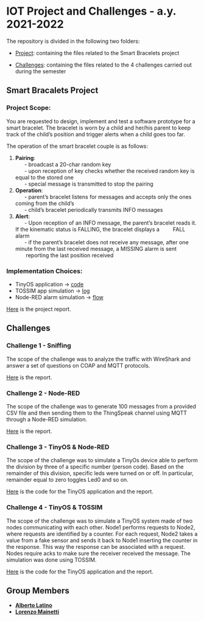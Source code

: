 # IOT Project and Challenges - a.y. 2021-2022 
The repository is divided in the following two folders:
* [Project](https://github.com/LorenzoMainetti/IOT-2022-Latino-Mainetti/tree/main/Project): containing the files related to the Smart Bracelets project

* [Challenges](https://github.com/LorenzoMainetti/IOT-2022-Latino-Mainetti/tree/main/Challenges): containing the files related to the 4 challenges carried out during the semester

## Smart Bracalets Project
### Project Scope: 
You are requested to design, implement and test a software prototype for a smart bracelet. 
The bracelet is worn by a child and her/his parent to keep track of the child’s position and trigger alerts when a child goes too far.

The operation of the smart bracelet couple is as follows:
1. __Pairing__:<br>
&nbsp;&nbsp;&nbsp;&nbsp;&nbsp;&nbsp;- broadcast a 20-char random key<br>
&nbsp;&nbsp;&nbsp;&nbsp;&nbsp;&nbsp;- upon reception of key checks whether the received random key is equal to the stored one<br>
&nbsp;&nbsp;&nbsp;&nbsp;&nbsp;&nbsp;- special message is transmitted to stop the pairing<br>
2. __Operation__:<br>
&nbsp;&nbsp;&nbsp;&nbsp;&nbsp;&nbsp;- parent’s bracelet listens for messages and accepts only the ones coming from the child’s<br>
&nbsp;&nbsp;&nbsp;&nbsp;&nbsp;&nbsp;- child’s bracelet periodically transmits INFO messages<br>
3. __Alert__:<br>
&nbsp;&nbsp;&nbsp;&nbsp;&nbsp;&nbsp;- Upon reception of an INFO message, the parent’s bracelet reads it. If the kinematic status is FALLING, the bracelet displays a &nbsp;&nbsp;&nbsp;&nbsp;&nbsp;&nbsp;&nbsp;&nbsp;FALL alarm<br>
&nbsp;&nbsp;&nbsp;&nbsp;&nbsp;&nbsp;- if the parent’s bracelet does not receive any message, after one minute from the last received message, a MISSING alarm is sent &nbsp;&nbsp;&nbsp;&nbsp;&nbsp;&nbsp;&nbsp;reporting the last position received

### Implementation Choices:
- TinyOS application -> [code](https://github.com/LorenzoMainetti/IOT-2022-Latino-Mainetti/tree/main/Project/TinyOS)
- TOSSIM app simulation -> [log](https://github.com/LorenzoMainetti/IOT-2022-Latino-Mainetti/blob/main/Project/simulation_log.txt)
- Node-RED alarm simulation -> [flow](https://github.com/LorenzoMainetti/IOT-2022-Latino-Mainetti/blob/main/Project/node-RED%20flow.txt)

[Here](https://github.com/LorenzoMainetti/IOT-2022-Latino-Mainetti/blob/main/Project/Project%20Report%20Smart%20Bracelets.pdf) is the project report.

## Challenges
### Challenge 1 - Sniffing
The scope of the challenge was to analyze the traffic with WireShark and answer a set of questions on COAP and MQTT protocols.

[Here](https://github.com/LorenzoMainetti/IOT-2022-Latino-Mainetti/blob/main/Challenges/challenge_1%20Sniffing/Report%20Challenge%201.pdf) is the report.

### Challenge 2 - Node-RED
The scope of the challenge was to generate 100 messages from a provided CSV file and then sending them to the ThingSpeak channel using MQTT through a Node-RED simulation.

[Here](https://github.com/LorenzoMainetti/IOT-2022-Latino-Mainetti/blob/main/Challenges/challenge_2%20Node-RED/Report%20Challenge%202.pdf) is the report.

### Challenge 3 - TinyOS & Node-RED
The scope of the challenge was to simulate a TinyOs device able to perform the division by three of a specific number (person code). Based on the remainder of this division, specific leds were turned on or off. In particular, remainder equal to zero toggles Led0 and so on. 

[Here](https://github.com/LorenzoMainetti/IOT-2022-Latino-Mainetti/tree/main/Challenges/challenge_3%20TinyOS%20%2B%20Node-RED) is the code for the TinyOS application and the report.

### Challenge 4 - TinyOS & TOSSIM
The scope of the challenge was to simulate a TinyOS system made of two nodes communicating with each other. Node1 performs requests to Node2, where requests are identified by a counter. For each request, Node2 takes a value from a fake sensor and sends it back to Node1 inserting the counter in the response. This way the response can be associated with a request. Nodes require acks to make sure the receiver received the message. The simulation was done using TOSSIM.

[Here](https://github.com/LorenzoMainetti/IOT-2022-Latino-Mainetti/tree/main/Challenges/challenge_4%20TinyOS%20%2B%20TOSSIM) is the code for the TinyOS application and the report.

## Group Members
- [__Alberto Latino__](https://github.com/albertolatino)
- [__Lorenzo Mainetti__](https://github.com/LorenzoMainetti)
